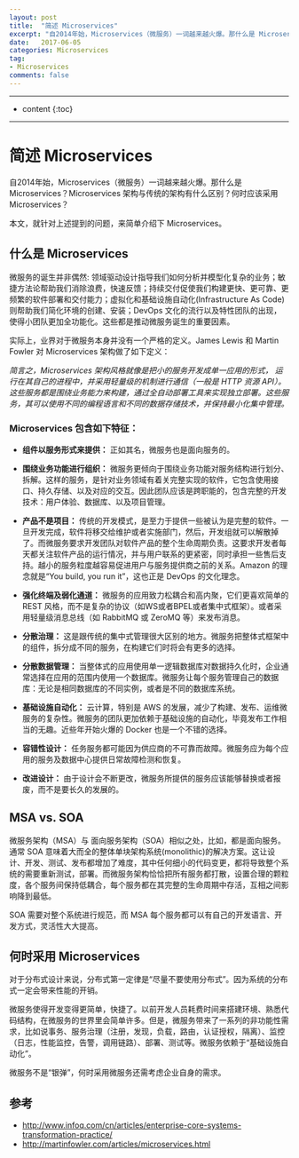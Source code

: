 ```yaml
---
layout: post
title:  "简述 Microservices"
excerpt: "自2014年始，Microservices（微服务）一词越来越火爆。那什么是 Microservices？Microservices 架构与传统的架构有什么区别？何时应该采用 Microservices？"
date:   2017-06-05
categories: Microservices
tag:
- Microservices
comments: false
---
```


---
* content
{:toc}
---

# 简述 Microservices

自2014年始，Microservices（微服务）一词越来越火爆。那什么是 Microservices？Microservices 架构与传统的架构有什么区别？何时应该采用 Microservices？

本文，就针对上述提到的问题，来简单介绍下 Microservices。

## 什么是 Microservices

微服务的诞生并非偶然: 领域驱动设计指导我们如何分析并模型化复杂的业务；敏捷方法论帮助我们消除浪费，快速反馈；持续交付促使我们构建更快、更可靠、更频繁的软件部署和交付能力；虚拟化和基础设施自动化(Infrastructure As Code)则帮助我们简化环境的创建、安装；DevOps 文化的流行以及特性团队的出现，使得小团队更加全功能化。这些都是推动微服务诞生的重要因素。

实际上，业界对于微服务本身并没有一个严格的定义。James Lewis 和 Martin Fowler 对 Microservices 架构做了如下定义：

*简言之，Microservices 架构风格就像是把小的服务开发成单一应用的形式， 运行在其自己的进程中，并采用轻量级的机制进行通信（一般是 HTTP 资源 API）。这些服务都是围绕业务能力来构建，通过全自动部署工具来实现独立部署。这些服务，其可以使用不同的编程语言和不同的数据存储技术，并保持最小化集中管理。*

### Microservices 包含如下特征：

* **组件以服务形式来提供：** 正如其名，微服务也是面向服务的。

* **围绕业务功能进行组织：** 微服务更倾向于围绕业务功能对服务结构进行划分、拆解。这样的服务，是针对业务领域有着关完整实现的软件，它包含使用接口、持久存储、以及对应的交互。因此团队应该是跨职能的，包含完整的开发技术：用户体验、数据库、以及项目管理。

* **产品不是项目：** 传统的开发模式，是至力于提供一些被认为是完整的软件。一旦开发完成，软件将移交给维护或者实施部门，然后，开发组就可以解散掉了。而微服务要求开发团队对软件产品的整个生命周期负责。这要求开发者每天都关注软件产品的运行情况，并与用户联系的更紧密，同时承担一些售后支持。越小的服务粒度越容易促进用户与服务提供商之前的关系。Amazon 的理念就是“You build, you run it”，这也正是 DevOps 的文化理念。

* **强化终端及弱化通道：** 微服务的应用致力松耦合和高内聚，它们更喜欢简单的REST 风格，而不是复杂的协议（如WS或者BPEL或者集中式框架）。或者采用轻量级消息总线（如 RabbitMQ 或 ZeroMQ 等）来发布消息。

* **分散治理：** 这是跟传统的集中式管理很大区别的地方。微服务把整体式框架中的组件，拆分成不同的服务，在构建它们时将会有更多的选择。

* **分散数据管理：** 当整体式的应用使用单一逻辑数据库对数据持久化时，企业通常选择在应用的范围内使用一个数据库。微服务让每个服务管理自己的数据库：无论是相同数据库的不同实例，或者是不同的数据库系统。

* **基础设施自动化：** 云计算，特别是 AWS 的发展，减少了构建、发布、运维微服务的复杂性。微服务的团队更加依赖于基础设施的自动化，毕竟发布工作相当的无趣。近些年开始火爆的 Docker 也是一个不错的选择。

* **容错性设计：** 任务服务都可能因为供应商的不可靠而故障。微服务应为每个应用的服务及数据中心提供日常故障检测和恢复。

* **改进设计：** 由于设计会不断更改，微服务所提供的服务应该能够替换或者报废，而不是要长久的发展的。

## MSA vs. SOA

微服务架构（MSA）与 面向服务架构（SOA）相似之处，比如，都是面向服务。通常 SOA 意味着大而全的整体单块架构系统(monolithic)的解决方案。这让设计、开发、测试、发布都增加了难度，其中任何细小的代码变更，都将导致整个系统的需要重新测试，部署。而微服务架构恰恰把所有服务都打散，设置合理的颗粒度，各个服务间保持低耦合，每个服务都在其完整的生命周期中存活，互相之间影响降到最低。

SOA 需要对整个系统进行规范，而 MSA 每个服务都可以有自己的开发语言、开发方式，灵活性大大提高。

## 何时采用 Microservices

对于分布式设计来说，分布式第一定律是“尽量不要使用分布式”。因为系统的分布式一定会带来性能的开销。

微服务使得开发变得更简单，快捷了。以前开发人员耗费时间来搭建环境、熟悉代码结构，在微服务的世界里会简单许多。但是，微服务带来了一系列的非功能性需求，比如说事务、服务治理（注册，发现，负载，路由，认证授权，隔离）、监控（日志，性能监控，告警，调用链路）、部署、测试等。微服务依赖于“基础设施自动化”。

微服务不是“银弹”，何时采用微服务还需考虑企业自身的需求。

## 参考

* http://www.infoq.com/cn/articles/enterprise-core-systems-transformation-practice/
* http://martinfowler.com/articles/microservices.html
